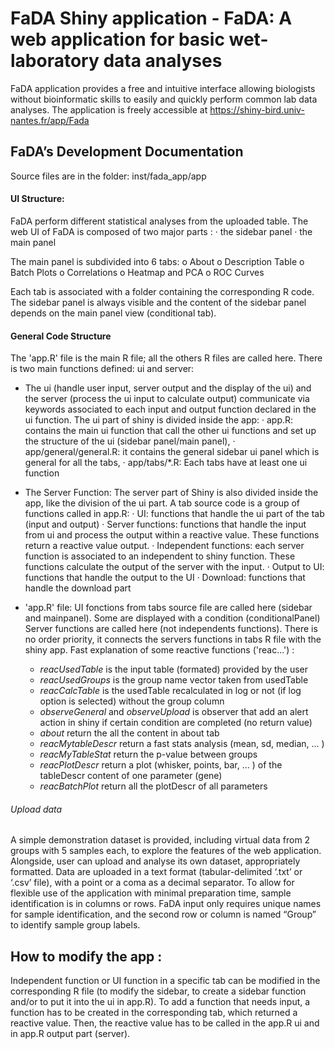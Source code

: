 # FaDA Shiny application - FaDA: A web application for basic wet-laboratory data analyses

FaDA application provides a free and intuitive interface allowing biologists without bioinformatic skills to easily and quickly perform common lab data analyses.
The application is freely accessible at https://shiny-bird.univ-nantes.fr/app/Fada


##  FaDA’s Development Documentation
Source files are in the folder: inst/fada_app/app

#### UI Structure:
FaDA perform different statistical analyses from the uploaded table.
The web UI of FaDA is composed of two major parts :
·	the sidebar panel
·	the main panel

The main panel is subdivided into 6 tabs:
o	About
o	Description Table
o	Batch Plots
o	Correlations
o	Heatmap and PCA
o	ROC Curves

Each tab is associated with a folder containing the corresponding R code. The sidebar panel is always visible and the content of the sidebar panel depends on the main panel view (conditional tab).

#### General Code Structure
The 'app.R' file is the main R file; all the others R files are called here.
There is two main functions defined: ui and server:
- The ui (handle user input, server output and the display of the ui) and the server (process the ui input to calculate output) communicate via keywords associated to each input and output function declared in the ui function.
The ui part of shiny is divided inside the app:
·	app.R: contains the main ui function that call the other ui functions and set up the structure of the ui (sidebar panel/main panel),
·	app/general/general.R: it contains the general sidebar ui panel which is general for all the tabs,
·	app/tabs/*.R: Each tabs have at least one ui function

- The Server Function:
The server part of Shiny is also divided inside the app, like the division of the ui part.
A tab source code is a group of functions called in app.R:
·	UI: functions that handle the ui part of the tab (input and output)
·	Server functions: functions that handle the input from ui and process the output within a reactive value. These functions return a reactive value output.
·	Independent functions: each server function is associated to an independent to shiny function. These functions calculate the output of the server with the input.
·	Output to UI: functions that handle the output to the UI
·	Download: functions that handle the download part

- 'app.R' file:
UI fonctions from tabs source file are called here (sidebar and mainpanel). Some are displayed with a condition (conditionalPanel)
Server functions are called here (not independents functions). There is no order priority, it connects the servers functions in tabs R file with the shiny app.
Fast explanation of some reactive functions ('reac...') :
	- _reacUsedTable_ is the input table (formated) provided by the user
	- _reacUsedGroups_ is the group name vector taken from usedTable
	- _reacCalcTable_ is the usedTable recalculated in log or not (if log option is selected) without the group column
	- _observeGeneral_ and _observeUpload_ is observer that add an alert action in shiny if certain condition are completed (no return value)
	- _about_ return the all the content in about tab
	- _reacMytableDescr_ return a fast stats analysis (mean, sd, median, ... )
	- _reacMyTableStat_ return the p-value between groups
	- _reacPlotDescr_ return a plot (whisker, points, bar, ... ) of the tableDescr content of one parameter (gene)
	- _reacBatchPlot_ return all the plotDescr of all parameters
	
###### Upload data
A simple demonstration dataset is provided, including virtual data from 2 groups with 5 samples each, to explore the features of the web application. Alongside, user can upload and analyse its own dataset, appropriately formatted. Data are uploaded in a text format (tabular-delimited ‘.txt’ or ‘.csv’ file), with a point or a coma as a decimal separator. To allow for flexible use of the application with minimal preparation time, sample identification is in columns or rows. FaDA input only requires unique names for sample identification, and the second row or column is named “Group” to identify sample group labels.
  
## How to modify the app :
Independent function or UI function in a specific tab can be modified in the corresponding R file (to modify the sidebar, to create a sidebar function and/or to put it into the ui in app.R).
To add a function that needs input, a function has to be created in the corresponding tab, which returned a reactive value. Then, the reactive value has to be called in the app.R ui and in app.R output part (server).
